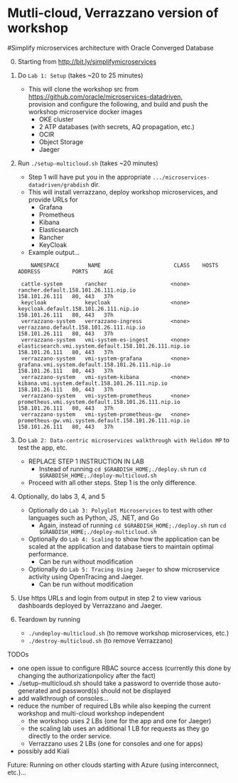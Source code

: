 # Mutli-cloud, Verrazzano version of workshop 
#Simplify microservices architecture with Oracle Converged Database

0. Starting from http://bit.ly/simplifymicroservices

1. Do `Lab 1: Setup` (takes ~20 to 25 minutes)
    - This will clone the workshop src from https://github.com/oracle/microservices-datadriven,  
      provision and configure the following, and build and push the workshop microservice docker images
        - OKE cluster
        - 2 ATP databases (with secrets, AQ propagation, etc.)
        - OCIR
        - Object Storage 
        - Jaeger 
        
2. Run `./setup-multicloud.sh` (takes ~20 minutes)
    - Step 1 will have put you in the appropriate `.../microservices-datadriven/grabdish` dir.
    - This will install verrazzano, deploy workshop microservices, and provide URLs for 
        - Grafana
        - Prometheus
        - Kibana
        - Elasticsearch
        - Rancher
        - KeyCloak
    - Example output...
    
    `    NAMESPACE         NAME                       CLASS    HOSTS                                                    ADDRESS          PORTS     AGE`

        cattle-system       rancher                    <none>   rancher.default.158.101.26.111.nip.io                    158.101.26.111   80, 443   37h
        keycloak            keycloak                   <none>   keycloak.default.158.101.26.111.nip.io                   158.101.26.111   80, 443   37h
        verrazzano-system   verrazzano-ingress         <none>   verrazzano.default.158.101.26.111.nip.io                 158.101.26.111   80, 443   37h
        verrazzano-system   vmi-system-es-ingest       <none>   elasticsearch.vmi.system.default.158.101.26.111.nip.io   158.101.26.111   80, 443   37h
        verrazzano-system   vmi-system-grafana         <none>   grafana.vmi.system.default.158.101.26.111.nip.io         158.101.26.111   80, 443   37h
        verrazzano-system   vmi-system-kibana          <none>   kibana.vmi.system.default.158.101.26.111.nip.io          158.101.26.111   80, 443   37h
        verrazzano-system   vmi-system-prometheus      <none>   prometheus.vmi.system.default.158.101.26.111.nip.io      158.101.26.111   80, 443   37h
        verrazzano-system   vmi-system-prometheus-gw   <none>   prometheus-gw.vmi.system.default.158.101.26.111.nip.io   158.101.26.111   80, 443   37h
        
3. Do `Lab 2: Data-centric microservices walkthrough with Helidon MP` to test the app, etc.
    - REPLACE STEP 1 INSTRUCTION IN LAB
        - Instead of running `cd $GRABDISH_HOME;./deploy.sh` run `cd $GRABDISH_HOME;./deploy-multicloud.sh`
    - Proceed with all other steps. Step 1 is the only difference.
    
4. Optionally, do labs 3, 4, and 5
    - Optionally do `Lab 3: Polyglot Microservices` to test with other languages such as Python, JS, .NET, and Go
        - Again, instead of running `cd $GRABDISH_HOME;./deploy.sh` run `cd $GRABDISH_HOME;./deploy-multicloud.sh`
    - Optionally do `Lab 4: Scaling` to show how the application can be scaled at the application and database tiers to maintain optimal performance.
        - Can be run without modification
    - Optionally do `Lab 5: Tracing Using Jaeger` to show microservice activity using OpenTracing and Jaeger.
        - Can be run without modification
    
4. Use https URLs and login from output in step 2 to view various dashboards deployed by Verrazzano and Jaeger.

5. Teardown by running 
    - `./undeploy-multicloud.sh` (to remove workshop microservices, etc.) 
    - `./destroy-multicloud.sh` (to remove Verrazzano)
    

TODOs
 - one open issue to configure RBAC source access (currently this done by changing the authorizationpolicy after the fact) 
 - ./setup-multicloud.sh should take a password to override those auto-generated and password(s) should not be displayed
 - add walkthrough of consoles...
 - reduce the number of required LBs while also keeping the current workshop and multi-cloud workshop independent
    - the workshop uses 2 LBs (one for the app and one for Jaeger)
    - the scaling lab uses an additional 1 LB for requests as they go directly to the order service. 
    - Verrazzano uses 2 LBs (one for consoles and one for apps)
 - possibly add Kiali

Future: Running on other clouds starting with Azure (using interconnect, etc.)...
